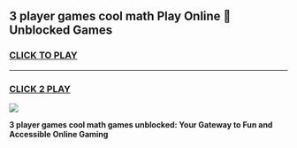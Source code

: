 
## 3 player games cool math Play Online 👋 Unblocked Games
<h3>
<a href="https://news.freeplayer.one?title=3_player_games_cool_math&ref=17CMG">CLICK TO PLAY</a></h3>
<hr>

<h3>
<a href="https://news.freeplayer.one?title=3_player_games_cool_math&ref=17CMG">CLICK 2 PLAY</a>
  
</h3>

<a href="https://news.freeplayer.one?title=3_player_games_cool_math&ref=17CMG/"><img src="https://clearcache.store/games.png"></a>


**3 player games cool math games unblocked: Your Gateway to Fun and Accessible Online Gaming**

